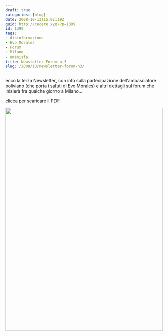 ```yaml
---
draft: true
categories: [blog]
date: 2008-10-13T15:02:19Z
guid: http://cecere.xyz/?p=1399
id: 1399
tags:
- disinformazione
- Evo Morales
- Forum
- Milano
- umanista
title: Newsletter Forum n.3
slug: /2008/10/newsletter-forum-n3/
---
```


ecco la terza Newsletter, con info sulla partecipazione dell'ambasciatore boliviano (che porta i saluti di Evo Morales) e altri dettagli sul forum che inizierà fra qualche giorno a Milano…

[clicca](http://www.humanisteurope.org/europeanhumanistforum/download/Italiano/Newsletter/newsletter3_ita.pdf) per scaricare il PDF

[<img class="aligncenter size-full wp-image-1400" title="forum_newsletter3_ita" src="http://cecere.xyz/wp-content/uploads/sites/3/2008/10/forum_newsletter3_ita.jpg" alt="" width="500" height="707" srcset="http://cecere.xyz/wp-content/uploads/sites/3/2008/10/forum_newsletter3_ita.jpg 500w, http://cecere.xyz/wp-content/uploads/sites/3/2008/10/forum_newsletter3_ita-212x300.jpg 212w" sizes="(max-width: 500px) 100vw, 500px" />](http://www.humanisteurope.org/europeanhumanistforum/download/Italiano/Newsletter/newsletter3_ita.pdf)